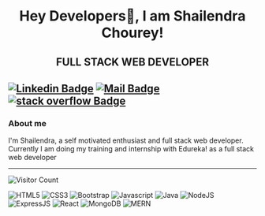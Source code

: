   <h1 align="center" style: font-size=bold> Hey Developers👋, I am Shailendra Chourey! </h1> 
<h2 align="center"> FULL STACK WEB DEVELOPER <h2>

[![Linkedin Badge](https://img.shields.io/badge/-shailendrchourey?style=flat&labelColor=0e76a8&logo=linkedin&logoColor=white)](https://www.linkedin.com/in/shailendra-chourey-a62055201/)
 [![Mail Badge](https://img.shields.io/badge/-shailendrachourey420?style=flat&labelColor=c0392b&logo=gmail&logoColor=white)](mailto:shailendrachourey420@gmail.com)
[![stack overflow Badge](https://img.shields.io/badge/-shailendrchourey?style=flat&labelColor=0e76a8&logo=stackoverflow&logoColor=white)](https://www.stackoverflow.com/in/shailendrachourey/)



<h3> About me </h3>
I'm Shailendra, a self motivated enthusiast and full stack web developer.
Currently I am doing my training and internship with Edureka! as a full stack web developer  
<hr/>

![Visitor Count](https://profile-counter.glitch.me/shailendrac09/count.svg)

<img alt="HTML5" src="https://img.shields.io/badge/html5-%23E34F26.svg?style=flat-square&logo=html5&logoColor=white"/>   <img alt="CSS3" src="https://img.shields.io/badge/css3-%231572B6.svg?style=flat-square&logo=css3&logoColor=white"/>  <img alt="Bootstrap" src="https://img.shields.io/badge/bootstrap-%23563D7C.svg?style=flat-square&logo=bootstrap&logoColor=white"/> <img alt="Javascript" src="https://img.shields.io/badge/Javascript-%23F24E1E.svg?style=flat-square&logo=Javascript&logoColor=white"/>  <img alt="Java" src="https://img.shields.io/badge/java-%23ED8B00.svg?style=flat-square&logo=java&logoColor=white"/>  <img alt="NodeJS" src="https://img.shields.io/badge/node.js-%2343853D.svg?style=flat-square&logo=node-dot-js&logoColor=white"/>  <img alt="ExpressJS" src="https://img.shields.io/badge/ExpressJS-%23563D7C.svg?style=flat-square&logo=ExpressJS&logoColor=white"/> <img alt="React" src="https://img.shields.io/badge/react-%2320232a.svg?style=flat-square&logo=react&logoColor=%2361DAFB"/> <img alt="MongoDB" src ="https://img.shields.io/badge/MongoDB-%234ea94b.svg?style=flat-square&logo=mongodb&logoColor=white"/> <img alt="MERN" src="https://img.shields.io/badge/MERN-%23F24E1E.svg?style=flat-square&logo=MERNt&logoColor=white"/>


<!--
**Shailendrac09** is a ✨ _special_ ✨ repository because its `README.md` (this file) appears on your GitHub profile.

Here are some ideas to get you started:

- 🔭 I’m currently working on ...
- 🌱 I’m currently learning ...
- 👯 I’m looking to collaborate on ...
- 🤔 I’m looking for help with ...
- 💬 Ask me about ...
- 📫 How to reach me: ...
- 😄 Pronouns: ...
- ⚡ Fun fact: ...

--->
